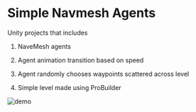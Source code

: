 Simple Navmesh Agents
=====================

Unity projects that includes

1. NaveMesh agents

2. Agent animation transition based on speed

3. Agent randomly chooses waypoints scattered across level

4. Simple level made using ProBuilder


![demo](docs/images/output.gif)
